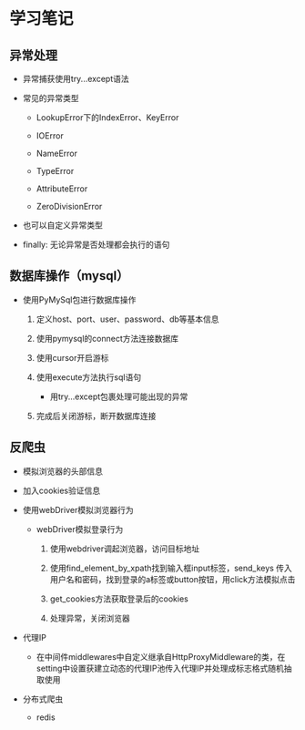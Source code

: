# 学习笔记

## 异常处理

- 异常捕获使用try...except语法

- 常见的异常类型

    - LookupError下的IndexError、KeyError

    - IOError

    - NameError

    - TypeError

    - AttributeError

    - ZeroDivisionError

- 也可以自定义异常类型

- finally: 无论异常是否处理都会执行的语句

## 数据库操作（mysql）

- 使用PyMySql包进行数据库操作

    1. 定义host、port、user、password、db等基本信息

    2. 使用pymysql的connect方法连接数据库

    3. 使用cursor开启游标

    4. 使用execute方法执行sql语句
        - 用try...except包裹处理可能出现的异常

    5. 完成后关闭游标，断开数据库连接

## 反爬虫

- 模拟浏览器的头部信息

- 加入cookies验证信息

- 使用webDriver模拟浏览器行为

    - webDriver模拟登录行为

        1. 使用webdriver调起浏览器，访问目标地址

        2. 使用find_element_by_xpath找到输入框input标签，send_keys
        传入用户名和密码，找到登录的a标签或button按钮，用click方法模拟点击

        3. get_cookies方法获取登录后的cookies

        3. 处理异常，关闭浏览器

- 代理IP

    - 在中间件middlewares中自定义继承自HttpProxyMiddleware的类，在setting中设置获建立动态的代理IP池传入代理IP并处理成标志格式随机抽取使用

- 分布式爬虫

    - redis